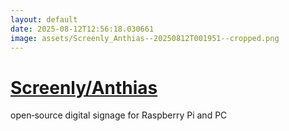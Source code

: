 ```yaml
---
layout: default
date: 2025-08-12T12:56:18.030661
image: assets/Screenly_Anthias--20250812T001951--cropped.png
---
```


# [Screenly/Anthias](https://github.com/Screenly/Anthias)

open‑source digital signage for Raspberry Pi and PC
